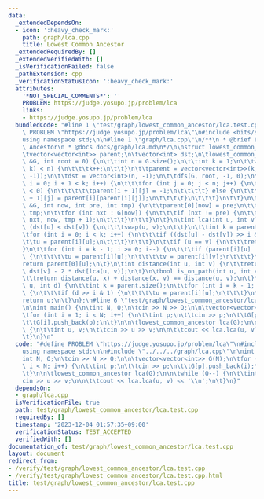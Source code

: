 ```yaml
---
data:
  _extendedDependsOn:
  - icon: ':heavy_check_mark:'
    path: graph/lca.cpp
    title: Lowest Common Ancestor
  _extendedRequiredBy: []
  _extendedVerifiedWith: []
  _isVerificationFailed: false
  _pathExtension: cpp
  _verificationStatusIcon: ':heavy_check_mark:'
  attributes:
    '*NOT_SPECIAL_COMMENTS*': ''
    PROBLEM: https://judge.yosupo.jp/problem/lca
    links:
    - https://judge.yosupo.jp/problem/lca
  bundledCode: "#line 1 \"test/graph/lowest_common_ancestor/lca.test.cpp\"\n#define\
    \ PROBLEM \"https://judge.yosupo.jp/problem/lca\"\n#include <bits/stdc++.h>\n\
    using namespace std;\n\n#line 1 \"graph/lca.cpp\"\n/**\n * @brief Lowest Common\
    \ Ancestor\n * @docs docs/graph/lca.md\n*/\n\nstruct lowest_common_ancestor {\n\
    \tvector<vector<int>> parent;\n\tvector<int> dst;\n\tlowest_common_ancestor(vector<vector<int>>\
    \ &G, int root = 0) {\n\t\tint n = G.size();\n\t\tint k = 1;\n\t\twhile ((1 <<\
    \ k) < n) {\n\t\t\tk++;\n\t\t}\n\t\tparent = vector<vector<int>>(k, vector<int>(n,\
    \ -1));\n\t\tdst = vector<int>(n, -1);\n\t\tdfs(G, root, -1, 0);\n\t\tfor (int\
    \ i = 0; i + 1 < k; i++) {\n\t\t\tfor (int j = 0; j < n; j++) {\n\t\t\t\tif (parent[i][j]\
    \ < 0) {\n\t\t\t\t\tparent[i + 1][j] = -1;\n\t\t\t\t} else {\n\t\t\t\t\tparent[i\
    \ + 1][j] = parent[i][parent[i][j]];\n\t\t\t\t}\n\t\t\t}\n\t\t}\n\t}\n\tvoid dfs(vector<vector<int>>\
    \ &G, int now, int pre, int tmp) {\n\t\tparent[0][now] = pre;\n\t\tdst[now] =\
    \ tmp;\n\t\tfor (int nxt : G[now]) {\n\t\t\tif (nxt != pre) {\n\t\t\t\tdfs(G,\
    \ nxt, now, tmp + 1);\n\t\t\t}\n\t\t}\n\t}\n\tint lca(int u, int v) {\n\t\tif\
    \ (dst[u] < dst[v]) {\n\t\t\tswap(u, v);\n\t\t}\n\t\tint k = parent.size();\n\t\
    \tfor (int i = 0; i < k; i++) {\n\t\t\tif ((dst[u] - dst[v]) >> i & 1) {\n\t\t\
    \t\tu = parent[i][u];\n\t\t\t}\n\t\t}\n\t\tif (u == v) {\n\t\t\treturn u;\n\t\t\
    }\n\t\tfor (int i = k - 1; i >= 0; i--) {\n\t\t\tif (parent[i][u] != parent[i][v])\
    \ {\n\t\t\t\tu = parent[i][u];\n\t\t\t\tv = parent[i][v];\n\t\t\t}\n\t\t}\n\t\t\
    return parent[0][u];\n\t}\n\tint distance(int u, int v) {\n\t\treturn dst[u] +\
    \ dst[v] - 2 * dst[lca(u, v)];\n\t}\n\tbool is_on_path(int u, int v, int x) {\n\
    \t\treturn distance(u, x) + distance(x, v) == distance(u, v);\n\t}\n\tint climb(int\
    \ u, int d) {\n\t\tint k = parent.size();\n\t\tfor (int i = k - 1; i >= 0; i--)\
    \ {\n\t\t\tif (d >> i & 1) {\n\t\t\t\tu = parent[i][u];\n\t\t\t}\n\t\t}\n\t\t\
    return u;\n\t}\n};\n#line 6 \"test/graph/lowest_common_ancestor/lca.test.cpp\"\
    \n\nint main() {\n\tint N, Q;\n\tcin >> N >> Q;\n\n\tvector<vector<int>> G(N);\n\
    \tfor (int i = 1; i < N; i++) {\n\t\tint p;\n\t\tcin >> p;\n\t\tG[p].push_back(i);\n\
    \t\tG[i].push_back(p);\n\t}\n\n\tlowest_common_ancestor lca(G);\n\n\twhile (Q--)\
    \ {\n\t\tint u, v;\n\t\tcin >> u >> v;\n\n\t\tcout << lca.lca(u, v) << '\\n';\n\
    \t}\n}\n"
  code: "#define PROBLEM \"https://judge.yosupo.jp/problem/lca\"\n#include <bits/stdc++.h>\n\
    using namespace std;\n\n#include \"../../../graph/lca.cpp\"\n\nint main() {\n\t\
    int N, Q;\n\tcin >> N >> Q;\n\n\tvector<vector<int>> G(N);\n\tfor (int i = 1;\
    \ i < N; i++) {\n\t\tint p;\n\t\tcin >> p;\n\t\tG[p].push_back(i);\n\t\tG[i].push_back(p);\n\
    \t}\n\n\tlowest_common_ancestor lca(G);\n\n\twhile (Q--) {\n\t\tint u, v;\n\t\t\
    cin >> u >> v;\n\n\t\tcout << lca.lca(u, v) << '\\n';\n\t}\n}"
  dependsOn:
  - graph/lca.cpp
  isVerificationFile: true
  path: test/graph/lowest_common_ancestor/lca.test.cpp
  requiredBy: []
  timestamp: '2023-12-04 01:57:35+09:00'
  verificationStatus: TEST_ACCEPTED
  verifiedWith: []
documentation_of: test/graph/lowest_common_ancestor/lca.test.cpp
layout: document
redirect_from:
- /verify/test/graph/lowest_common_ancestor/lca.test.cpp
- /verify/test/graph/lowest_common_ancestor/lca.test.cpp.html
title: test/graph/lowest_common_ancestor/lca.test.cpp
---
```


